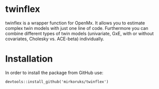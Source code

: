 # twinflex
twinflex is a wrapper function for OpenMx. It allows you to estimate complex twin models with just one line of code. Furthermore you can combine different types of twin models (univariate, GxE, with or without covariates, Cholesky vs. ACE-beta) individually.

# Installation
In order to install the package from GitHub use:

```
devtools::install_github('mirkoruks/twinflex')
```
